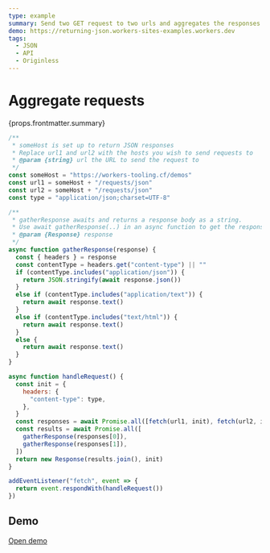 ```yaml
---
type: example
summary: Send two GET request to two urls and aggregates the responses into one response.
demo: https://returning-json.workers-sites-examples.workers.dev
tags:
  - JSON
  - API
  - Originless
---
```


# Aggregate requests

<ContentColumn>
  <p>{props.frontmatter.summary}</p>
</ContentColumn>

```js
/**
 * someHost is set up to return JSON responses
 * Replace url1 and url2 with the hosts you wish to send requests to
 * @param {string} url the URL to send the request to
 */
const someHost = "https://workers-tooling.cf/demos"
const url1 = someHost + "/requests/json"
const url2 = someHost + "/requests/json"
const type = "application/json;charset=UTF-8"

/**
 * gatherResponse awaits and returns a response body as a string.
 * Use await gatherResponse(..) in an async function to get the response body
 * @param {Response} response
 */
async function gatherResponse(response) {
  const { headers } = response
  const contentType = headers.get("content-type") || ""
  if (contentType.includes("application/json")) {
    return JSON.stringify(await response.json())
  }
  else if (contentType.includes("application/text")) {
    return await response.text()
  }
  else if (contentType.includes("text/html")) {
    return await response.text()
  }
  else {
    return await response.text()
  }
}

async function handleRequest() {
  const init = {
    headers: {
      "content-type": type,
    },
  }
  const responses = await Promise.all([fetch(url1, init), fetch(url2, init)])
  const results = await Promise.all([
    gatherResponse(responses[0]),
    gatherResponse(responses[1]),
  ])
  return new Response(results.join(), init)
}

addEventListener("fetch", event => {
  return event.respondWith(handleRequest())
})
```

## Demo

<p><a href={props.frontmatter.demo}>Open demo</a></p>

<Demo src={props.frontmatter.demo} title={props.frontmatter.summary} height="80"/>
